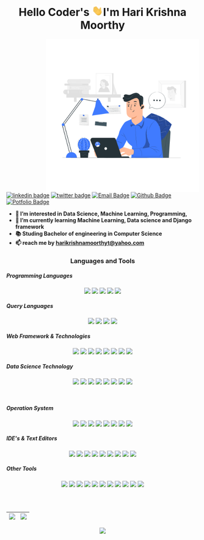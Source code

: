 
<h1 align="center"> Hello Coder's   <img src="https://raw.githubusercontent.com/Hari-Krishna-Moorthy/Hari-Krishna-Moorthy/main/giphy.gif" width="29px">I'm Hari Krishna Moorthy </h1>

 <img align="right" alt="Programer" width="400"  src="https://raw.githubusercontent.com/Hari-Krishna-Moorthy/Hari-Krishna-Moorthy/main/Media/Telecommuting.gif">

[![linkedin badge](https://img.shields.io/badge/hari_krishna_moorthy-30302f?style=flat&logo=linkedin)](https://linkedin.com/in/hari-krishna-moorthy)
[![twitter badge](https://img.shields.io/badge/@HariKrishnaMo13-30302f?style=flat&logo=twitter)](https://twitter.com/HariKrishnaMo13)
[![Email Badge](https://img.shields.io/badge/harikrishnamoorthyt@yahoo.com-30302f?style=flat&logo=Yahoo&logo&Color=blueviolet)](mailto:harikrishnamoorthyt@yahoo.com)
[![Github Badge](https://komarev.com/ghpvc/?username=Hari-Krishna-Moorthy&color=green&label=Github_Page)](https://github.com/Hari-Krishna-Moorthy/)
[![Potfolio Badge](https://komarev.com/ghpvc/?username=Hari-Krishna-Moorthy-profile&color=green&label=Profile)](https://hari-krishna-moorthy.netlify.app/)



  <ul>
  <li><b> 👀 I’m interested in Data Science, Machine Learning, Programming, </b></li>
  <li><b>🌱 I’m currently learning Machine Learning, Data science and Django framework</b></li>
  <li><b>📚 Studing Bachelor of engineering in Computer Science</b></li>
  <li><b>📫 reach me by <a href="mailto:harikrishnamoorthyt@yahoo.com"> harikrishnamoorthyt@yahoo.com </a> </b></li>
  </ul> 

<h3 align="center">Languages and Tools</h3>

<h5 align="left">Programming Languages </h5>
<p align="center">
 <img src="https://img.shields.io/badge/Python-3776AB?style=for-the-badge&logo=python&logoColor=white"/>
 <img src="https://img.shields.io/badge/Java-ED8B00?style=for-the-badge&logo=java&logoColor=white"/>
 <img src="https://img.shields.io/badge/C-00599C?style=for-the-badge&logo=C&logoColor=white"/>
 <img src="https://img.shields.io/badge/C%2B%2B-00599C?style=for-the-badge&logo=C%2B%2B&logoColor=white"/>
  <img src="https://img.shields.io/badge/JavaScript-F7DF1E?style=for-the-badge&logo=javascript&logoColor=black"/>
<br></p>
<h5 align="left">Query Languages</h5>
<p align="center">
<img src="https://img.shields.io/badge/MySQL-00000F?style=for-the-badge&logo=mysql&logoColor=white"/>
<img src="https://img.shields.io/badge/PostgreSQL-316192?style=for-the-badge&logo=postgresql&logoColor=white"/>
<img src="https://img.shields.io/badge/MongoDB-FFF?style=for-the-badge&logo=mongodb&logoColor=4EA94B"/>
<img src="https://img.shields.io/badge/SQLite-07405E?style=for-the-badge&logo=sqlite&logoColor=white"/>
<br></p>

<h5 align="left">Web Framework & Technologies</h5>
<p align="center">
<img src="https://img.shields.io/badge/HTML5-E34F26?style=for-the-badge&logo=html5&logoColor=white" />
<img src="https://img.shields.io/badge/CSS3-1572B6?style=for-the-badge&logo=css3&logoColor=white" />
<img src="https://img.shields.io/badge/JavaScript-323330?style=for-the-badge&logo=javascript&logoColor=F7DF1E" />
<img src="https://img.shields.io/badge/Vue.js-35495E?style=for-the-badge&logo=vuedotjs&logoColor=4FC08D" />
<img src="https://img.shields.io/badge/Bootstrap-563D7C?style=for-the-badge&logo=bootstrap&logoColor=white" />
<img src="https://img.shields.io/badge/Django-092E20?style=for-the-badge&logo=django&logoColor=white" />
<img src="https://img.shields.io/badge/DJANGO-REST-ff1709?style=for-the-badge&logo=django&logoColor=white&color=ff1709&labelColor=gray" />
<img src="https://img.shields.io/badge/Markdown-000000?style=for-the-badge&logo=markdown&logoColor=white" />
<br></p>


<h5 align="left">Data Science Technology</h5>
<p align="center">
<img src="https://img.shields.io/badge/Numpy-777BB4?style=for-the-badge&logo=numpy&logoColor=white" />
<img src="https://img.shields.io/badge/Pandas-2C2D72?style=for-the-badge&logo=pandas&logoColor=white" />
<img src="https://img.shields.io/badge/Plotly-239120?style=for-the-badge&logo=plotly&logoColor=white" />
<img src="https://img.shields.io/badge/PyTorch-EE4C2C?style=for-the-badge&logo=PyTorch&logoColor=white" />
<img src="https://img.shields.io/badge/json-5E5C5C?style=for-the-badge&logo=json&logoColor=white" />
<img src="https://img.shields.io/badge/Leaflet-199900?style=for-the-badge&logo=Leaflet&logoColor=white" />
<img src="https://img.shields.io/badge/scikit_learn-F7931E?style=for-the-badge&logo=scikit-learn&logoColor=white" />
<img src="https://img.shields.io/badge/Jupyter-F37626.svg?&style=for-the-badge&logo=Jupyter&logoColor=white" />

<br></p>
<h5 align="left">Operation System</h5>
<p align="center">
<img src="https://img.shields.io/badge/Ubuntu-E95420?style=for-the-badge&logo=ubuntu&logoColor=white" />
<img src="https://img.shields.io/badge/Arch_Linux-1793D1?style=for-the-badge&logo=arch-linux&logoColor=white" />
<img src="https://img.shields.io/badge/Debian-A81D33?style=for-the-badge&logo=debian&logoColor=white" />
<img src="https://img.shields.io/badge/Fedora-294172?style=for-the-badge&logo=fedora&logoColor=white" />
<img src="https://img.shields.io/badge/Red%20Hat-EE0000?style=for-the-badge&logo=redhat&logoColor=white" />
<img src="https://img.shields.io/badge/Pop!_OS-48B9C7?style=for-the-badge&logo=Pop!_OS&logoColor=white" />
<img src="https://img.shields.io/badge/Windows-0078D6?style=for-the-badge&logo=windows&logoColor=white" />
<img src="https://img.shields.io/badge/Android-3DDC84?style=for-the-badge&logo=android&logoColor=white" />
<br></p>

<h5 align="left">IDE's & Text Editors</h5>
<p align="center">
<img src="https://img.shields.io/badge/VS_Code-0078D4?style=for-the-badge&logo=visual%20studio%20code&logoColor=white" />
<img src="https://img.shields.io/badge/sublime_text-%23575757.svg?&style=for-the-badge&logo=sublime-text&logoColor=important" />
<img src="https://img.shields.io/badge/VIM-%2311AB00.svg?&style=for-the-badge&logo=vim&logoColor=white" />
<img src="https://img.shields.io/badge/Eclipse-2C2255?style=for-the-badge&logo=eclipse&logoColor=white" />
<img src="https://img.shields.io/badge/Arduino_IDE-00979D?style=for-the-badge&logo=arduino&logoColor=white">
<img src="https://img.shields.io/badge/Colab-F9AB00?style=for-the-badge&logo=googlecolab&color=525252">
<img src="https://img.shields.io/badge/pycharm-143?style=for-the-badge&logo=pycharm&logoColor=black&color=black&labelColor=green">
<img src="https://img.shields.io/badge/IntelliJIDEA-000000.svg?style=for-the-badge&logo=intellij-idea&logoColor=white">
<img src="https://img.shields.io/badge/Spyder-838485?style=for-the-badge&logo=spyder%20ide&logoColor=maroon">
</p>

<h5 align="left">Other Tools</h5>
<p align="center">
<img src="https://img.shields.io/badge/Docker-2CA5E0?style=for-the-badge&logo=docker&logoColor=white" />
<img src="https://img.shields.io/badge/apt-000030?style=for-the-badge&logoColor=green&logo=gnu-bash" />
<img src="https://img.shields.io/badge/firebase-ffff00?style=for-the-badge&logo=firebase&logoColor=black" />
<img src="https://img.shields.io/badge/Git-F05032?style=for-the-badge&logo=git&logoColor=white" />
<img src="https://img.shields.io/badge/Xampp-AAAAAA?style=for-the-badge&logo=xampp&logoColor=white" />
<img src="https://img.shields.io/badge/Arduino-00979D?style=for-the-badge&logo=Arduino&logoColor=white" />
<img src="https://img.shields.io/badge/Raspberry%20Pi-A22846?style=for-the-badge&logo=Raspberry%20Pi&logoColor=white" />
<img src="https://img.shields.io/badge/npm-CB3837?style=for-the-badge&logo=npm&logoColor=white" />
<img src="https://img.shields.io/badge/Shell_Script-121011?style=for-the-badge&logo=gnu-bash&logoColor=white" />
<img src="https://img.shields.io/badge/PowerShell-5391FE?style=for-the-badge&logo=PowerShell&logoColor=white" />
<img src="https://img.shields.io/badge/Selenium-43B02A?style=for-the-badge&logo=Selenium&logoColor=white" />
<br></p>



<br> <br>

<!--https://github.com/anuraghazra/github-readme-stats-->
<!--https://github-readme-streak-stats.herokuapp.com/demo/-->

|<img src="https://github-readme-stats.vercel.app/api?username=Hari-Krishna-Moorthy&theme=nightowl&show_icons=true" />|<img src="https://github-readme-streak-stats.herokuapp.com?user=Hari-Krishna-Moorthy&theme=nightowl" />|
|---|---|

<p align="center">
<img src="https://github-readme-stats.vercel.app/api/top-langs/?username=Hari-Krishna-Moorthy&hide_border=false&theme=nightowl&count_private=true" />
</p>

